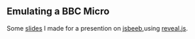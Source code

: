 Emulating a BBC Micro
---------------------

Some [slides][] I made for a presention on [jsbeeb][],using [reveal.js][rjs].

[slides]: https://mattgodbolt.github.io/bbc-micro-emulation
[jsbeeb]: http://bbc.xania.org/
[rjs]: http://lab.hakim.se/reveal-js/#/
